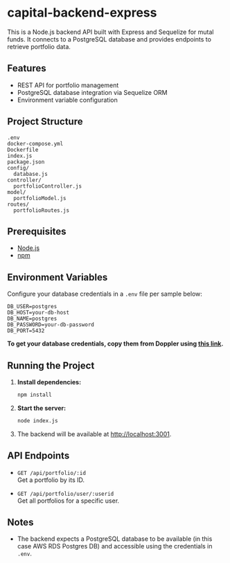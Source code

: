 # capital-backend-express

This is a Node.js backend API built with Express and Sequelize for mutal funds. It connects to a PostgreSQL database and provides endpoints to retrieve portfolio data.

## Features

- REST API for portfolio management
- PostgreSQL database integration via Sequelize ORM
- Environment variable configuration

## Project Structure

```
.env
docker-compose.yml
Dockerfile
index.js
package.json
config/
  database.js
controller/
  portfolioController.js
model/
  portfolioModel.js
routes/
  portfolioRoutes.js
```

## Prerequisites

- [Node.js](https://nodejs.org/)
- [npm](https://www.npmjs.com/)

## Environment Variables

Configure your database credentials in a `.env` file per sample below:

```
DB_USER=postgres
DB_HOST=your-db-host
DB_NAME=postgres
DB_PASSWORD=your-db-password
DB_PORT=5432
```

**To get your database credentials, copy them from Doppler using [this link](https://share.doppler.com/s/xxd5gfgoisjjyqicnp8dxynklmnoianf0epteab1#FqTfge0pAxIlFKnwpHXMqVXhodyZH2qqTT9r66aQg1NpYveN7JCknw5KnYa09ACu).**

## Running the Project

1. **Install dependencies:**

   ```sh
   npm install
   ```

2. **Start the server:**

   ```sh
   node index.js
   ```

3. The backend will be available at [http://localhost:3001](http://localhost:3001).

## API Endpoints

- `GET /api/portfolio/:id`  
  Get a portfolio by its ID.

- `GET /api/portfolio/user/:userid`  
  Get all portfolios for a specific user.

## Notes

- The backend expects a PostgreSQL database to be available (in this case AWS RDS Postgres DB) and accessible using the credentials in `.env`.